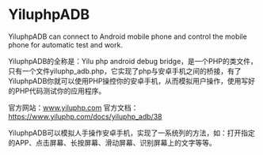 # YiluphpADB
YiluphpADB can connect to Android mobile phone and control the mobile phone for automatic test and work.


YiluphpADB的全称是：Yilu php android debug bridge，是一个PHP的类文件，只有一个文件yiluphp_adb.php，它实现了php与安卓手机之间的桥接，有了YiluphpADB你就可以使用PHP操控你的安卓手机，从而模拟用户操作，使用写好的PHP代码测试你的应用程序。


官方网站：www.yiluphp.com
官方文档：https://www.yiluphp.com/docs/yiluphp_adb/38


YiluphpADB可以模拟人手操作安卓手机，实现了一系统列的方法，如：打开指定的APP、点击屏幕、长按屏幕、滑动屏幕、识别屏幕上的文字等等。
